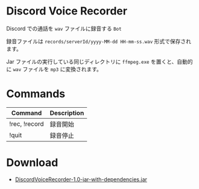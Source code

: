 # Discord Voice Recorder
Discord での通話を `wav` ファイルに録音する `Bot`

録音ファイルは `records/serverId/yyyy-MM-dd HH-mm-ss.wav` 形式で保存されます。

Jar ファイルの実行している同じディレクトリに `ffmpeg.exe` を置くと、自動的に `wav` ファイルを `mp3` に変換されます。

# Commands
| Command | Description |
---|---
| !rec, !record | 録音開始 |
| !quit | 録音停止 |

# Download
- [DiscordVoiceRecorder-1.0-jar-with-dependencies.jar
](https://github.com/SimplyRin/DiscordVoiceRecorder/releases/download/1.0/DiscordVoiceRecorder-1.0-jar-with-dependencies.jar)
